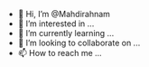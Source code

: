 - 👋 Hi, I’m @Mahdirahnam
- 👀 I’m interested in ...
- 🌱 I’m currently learning ...
- 💞️ I’m looking to collaborate on ...
- 📫 How to reach me ...

<!---
Mahdirahnam/Mahdirahnam is a ✨ special ✨ repository because its `README.md` (this file) appears on your GitHub profile.
You can click the Preview link to take a look at your changes.
--->
